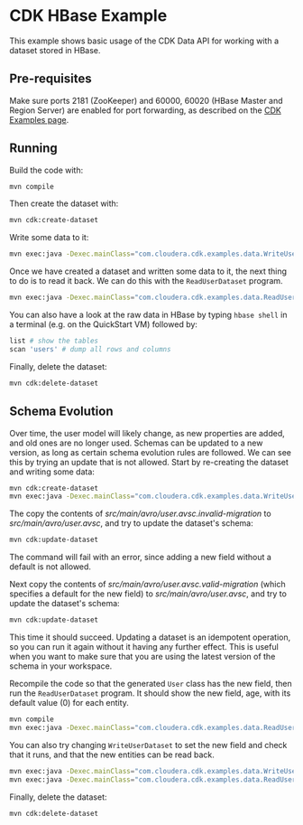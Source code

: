 # CDK HBase Example

This example shows basic usage of the CDK Data API for working with a dataset stored in
 HBase.

## Pre-requisites

Make sure ports 2181 (ZooKeeper) and 60000, 60020 (HBase Master and Region Server) are
enabled for port forwarding, as described on the
[CDK Examples page](https://github.com/cloudera/cdk-examples).

## Running

Build the code with:

```bash
mvn compile
```

Then create the dataset with:

```bash
mvn cdk:create-dataset
```

Write some data to it:

```bash
mvn exec:java -Dexec.mainClass="com.cloudera.cdk.examples.data.WriteUserDataset"
```

Once we have created a dataset and written some data to it, the next thing to do is to
read it back. We can do this with the `ReadUserDataset` program.

```bash
mvn exec:java -Dexec.mainClass="com.cloudera.cdk.examples.data.ReadUserDataset"
```

You can also have a look at the raw data in HBase by typing `hbase shell` in a terminal
(e.g. on the QuickStart VM) followed by:

```bash
list # show the tables
scan 'users' # dump all rows and columns
```

Finally, delete the dataset:

```bash
mvn cdk:delete-dataset
```

## Schema Evolution

Over time, the user model will likely change, as new properties are added,
and old ones are no longer used. Schemas can be updated to a new version,
as long as certain schema evolution rules are followed. We can see this by trying an
update that is not allowed. Start by re-creating the dataset and writing some data:

```bash
mvn cdk:create-dataset
mvn exec:java -Dexec.mainClass="com.cloudera.cdk.examples.data.WriteUserDataset"
```

The copy the contents of _src/main/avro/user.avsc.invalid-migration_ to
_src/main/avro/user.avsc_, and try to update the dataset's schema:

```bash
mvn cdk:update-dataset
```

The command will fail with an error, since adding a new field without a default is not
allowed.

Next copy the contents of _src/main/avro/user.avsc.valid-migration_ (which specifies a
default for the new field) to _src/main/avro/user.avsc_,
and try to update the dataset's schema:

```bash
mvn cdk:update-dataset
```

This time it should succeed. Updating a dataset is an idempotent operation,
so you can run it again without it having any further effect. This is useful when you
want to make sure that you are using the latest version of the schema in your workspace.

Recompile the code so that the generated `User` class has
the new field, then run the `ReadUserDataset` program. It should show the new field,
age, with its default value (0) for each entity.

```bash
mvn compile
mvn exec:java -Dexec.mainClass="com.cloudera.cdk.examples.data.ReadUserDataset"
```

You can also try changing `WriteUserDataset` to set the new field and check that it runs,
and that the new entities can be read back.

```bash
mvn exec:java -Dexec.mainClass="com.cloudera.cdk.examples.data.WriteUserDataset"
mvn exec:java -Dexec.mainClass="com.cloudera.cdk.examples.data.ReadUserDataset"
```

Finally, delete the dataset:

```bash
mvn cdk:delete-dataset
```
